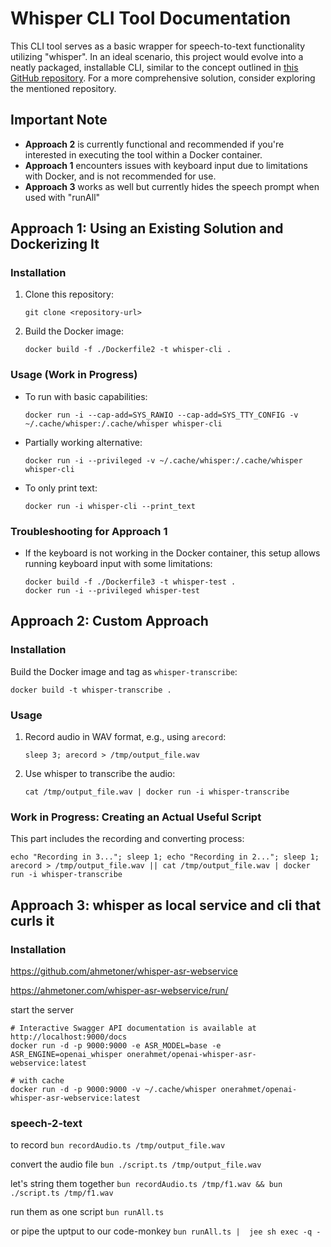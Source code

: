 
# Whisper CLI Tool Documentation

This CLI tool serves as a basic wrapper for speech-to-text functionality utilizing "whisper". In an ideal scenario, this project would evolve into a neatly packaged, installable CLI, similar to the concept outlined in [this GitHub repository](https://github.com/GucciFlipFlops1917/Whisper-Speech-To-Text). For a more comprehensive solution, consider exploring the mentioned repository.

## Important Note

- **Approach 2** is currently functional and recommended if you're interested in executing the tool within a Docker container. 
- **Approach 1** encounters issues with keyboard input due to limitations with Docker, and is not recommended for use.
- **Approach 3** works as well but currently hides the speech prompt when used with "runAll"

## Approach 1: Using an Existing Solution and Dockerizing It

### Installation

1. Clone this repository:
   ```
   git clone <repository-url>
   ```
2. Build the Docker image:
   ```
   docker build -f ./Dockerfile2 -t whisper-cli .
   ```

### Usage (Work in Progress)

- To run with basic capabilities:
  ```
  docker run -i --cap-add=SYS_RAWIO --cap-add=SYS_TTY_CONFIG -v ~/.cache/whisper:/.cache/whisper whisper-cli
  ```
- Partially working alternative:
  ```
  docker run -i --privileged -v ~/.cache/whisper:/.cache/whisper whisper-cli
  ```
- To only print text:
  ```
  docker run -i whisper-cli --print_text
  ```


### Troubleshooting for Approach 1

- If the keyboard is not working in the Docker container, this setup allows running keyboard input with some limitations:
  ```
  docker build -f ./Dockerfile3 -t whisper-test .
  docker run -i --privileged whisper-test
  ```  

## Approach 2: Custom Approach

### Installation

Build the Docker image and tag as `whisper-transcribe`:
```
docker build -t whisper-transcribe .
```

### Usage

1. Record audio in WAV format, e.g., using `arecord`:
   ```
   sleep 3; arecord > /tmp/output_file.wav
   ```
2. Use whisper to transcribe the audio:
   ```
   cat /tmp/output_file.wav | docker run -i whisper-transcribe
   ```

### Work in Progress: Creating an Actual Useful Script

This part includes the recording and converting process:
```
echo "Recording in 3..."; sleep 1; echo "Recording in 2..."; sleep 1; arecord > /tmp/output_file.wav || cat /tmp/output_file.wav | docker run -i whisper-transcribe
```

## Approach 3: whisper as local service and cli that curls it

### Installation

https://github.com/ahmetoner/whisper-asr-webservice


https://ahmetoner.com/whisper-asr-webservice/run/

start the server
```
# Interactive Swagger API documentation is available at http://localhost:9000/docs
docker run -d -p 9000:9000 -e ASR_MODEL=base -e ASR_ENGINE=openai_whisper onerahmet/openai-whisper-asr-webservice:latest

# with cache
docker run -d -p 9000:9000 -v ~/.cache/whisper onerahmet/openai-whisper-asr-webservice:latest

```

### speech-2-text

to record
`bun recordAudio.ts /tmp/output_file.wav`

convert the audio file
`bun ./script.ts /tmp/output_file.wav`

let's string them together
`bun recordAudio.ts /tmp/f1.wav && bun ./script.ts /tmp/f1.wav`

run them as one script 
`bun runAll.ts`

or pipe the uptput to our code-monkey
`bun runAll.ts |  jee sh exec -q -`
